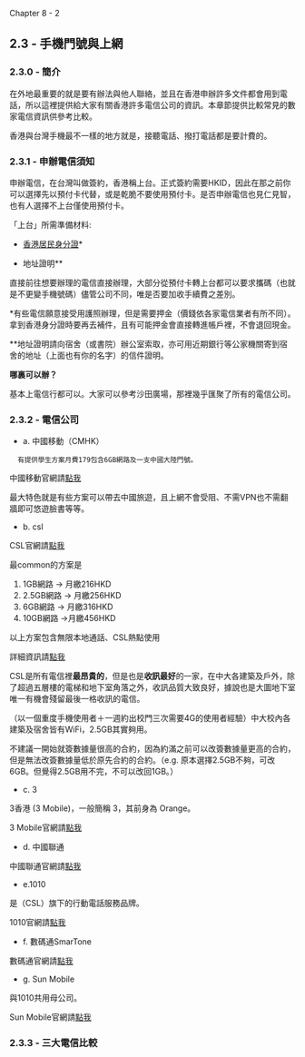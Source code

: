 Chapter 8 - 2

## 2.3 - 手機門號與上網

### 2.3.0 - 簡介

在外地最重要的就是要有辦法與他人聯絡，並且在香港申辦許多文件都會用到電話，所以這裡提供給大家有關香港許多電信公司的資訊。本章節提供比較常見的數家電信資訊供參考比較。

香港與台灣手機最不一樣的地方就是，接聽電話、撥打電話都是要計費的。

### 2.3.1 - 申辦電信須知

申辦電信，在台灣叫做簽約，香港稱上台。正式簽約需要HKID，因此在那之前你可以選擇先以預付卡代替，或是乾脆不要使用預付卡。是否申辦電信也見仁見智，也有人選擇不上台僅使用預付卡。

「上台」所需準備材料:

* [香港居民身分證](https://hackpad.com/3T3LSVEGGhW#香港居民身分證)\*

* 地址證明\*\*

直接前往想要辦理的電信直接辦理，大部分從預付卡轉上台都可以要求攜碼（也就是不更變手機號碼）儘管公司不同，唯是否要加收手續費之差別。

\*有些電信願意接受用護照辦理，但是需要押金（價錢依各家電信業者有所不同）。拿到香港身分證時要再去補件，且有可能押金會直接轉進帳戶裡，不會退回現金。

\*\*地址證明請向宿舍（或書院）辦公室索取，亦可用近期銀行等公家機關寄到宿舍的地址（上面也有你的名字）的信件證明。

**哪裏可以辦？**

基本上電信行都可以。大家可以參考沙田廣場，那裡幾乎匯聚了所有的電信公司。



### 2.3.2 - 電信公司

* a. 中國移動（CMHK）

```
  有提供學生方案月費179包含6GB網路及一支中國大陸門號。
```

中國移動官網請[點我](https://www.hk.chinamobile.com/tc/)

最大特色就是有些方案可以帶去中國旅遊，且上網不會受阻、不需VPN也不需翻牆即可悠遊臉書等等。

* b. csl

CSL官網請[點我](https://www.hkcsl.com/index.html)

最common的方案是

1. 1GB網路 -&gt; 月繳216HKD
2. 2.5GB網路 -&gt; 月繳256HKD
3. 6GB網路 -&gt; 月繳316HKD
4. 10GB網路 -&gt;月繳456HKD

以上方案包含無限本地通話、CSL熱點使用

詳細資訊請[點我](https://www.hkcsl.com/tc/New-Data-and-Voice-Service-Plan/)

CSL是所有電信裡**最昂貴的**，但是也是**收訊最好**的一家，在中大各建築及戶外，除了超過五層樓的電梯和地下室角落之外，收訊品質大致良好，據說也是大圖地下室唯一有機會殘留最後一格收訊的電信。

（以一個重度手機使用者＋一週約出校門三次需要4G的使用者經驗）中大校內各建築及宿舍皆有WiFi，2.5GB其實夠用。

不建議一開始就簽數據量很高的合約，因為約滿之前可以改簽數據量更高的合約，但是無法改簽數據量低於原先合約的合約。（e.g. 原本選擇2.5GB不夠，可改6GB。但覺得2.5GB用不完，不可以改回1GB。）

* c. 3

3香港 \(3 Mobile\)，一般簡稱 3，其前身為 Orange。

3 Mobile官網請[點我](http://www.three.com.hk/website/appmanager/three/home?_nfpb=true&pageid=000001&_pageLabel=P200170391219567376547&lang=chi)

* d. 中國聯通

中國聯通官網請[點我](https://www.google.com.tw/url?sa=t&rct=j&q=&esrc=s&source=web&cd=1&cad=rja&uact=8&ved=0ahUKEwjep9zKq7zUAhULpZQKHRdtBCEQFgglMAA&url=http%3A%2F%2Fhk.chinaunicom.com%2F&usg=AFQjCNE67WAGw4Bu2RDD-N91aoHR-P690w&sig2=mxLCk9p7KDu3CE4DTqjODg)

* e.1010

是（CSL）旗下的行動電話服務品牌。

1010官網請[點我](http://www.1010.com.hk/jsp/home/index.jsp?language=tch)

* f. 數碼通SmarTone

數碼通官網請[點我](http://www.smartone.com/tc/mobile_and_price_plans/)

* g. Sun Mobile

與1010共用母公司。

Sun Mobile官網請[點我](http://www.sunmobile.com.hk/plan02/533.jhtml)

### 2.3.3 - 三大電信比較



